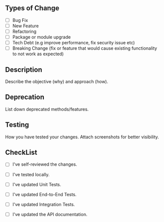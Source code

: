 ## Types of Change

- [ ] Bug Fix
- [ ] New Feature
- [ ] Refactoring
- [ ] Package or module upgrade
- [ ] Tech Debt (e.g improve performance, fix security issue etc)
- [ ] Breaking Change (fix or feature that would cause existing functionality to not work as expected)

## Description

Describe the objective (why) and approach (how).

## Deprecation

List down deprecated methods/features.

## Testing

How you have tested your changes. Attach screenshots for better visibility.

## CheckList

- [ ] I've self-reviewed the changes.
- [ ] I've tested locally.
- [ ] I've updated Unit Tests.
- [ ] I've updated End-to-End Tests.
- [ ] I've updated Integration Tests.
- [ ] I've updated the API documentation.

